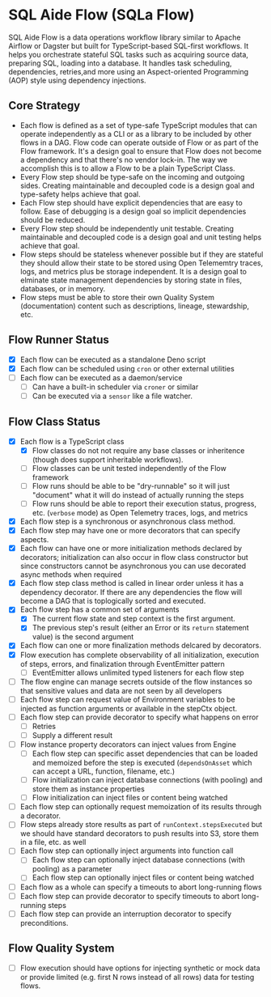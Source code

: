 # SQL Aide Flow (SQLa Flow)

SQL Aide Flow is a data operations workflow library similar to Apache Airflow or
Dagster but built for TypeScript-based SQL-first workflows. It helps you
orchestrate stateful SQL tasks such as acquiring source data, preparing SQL,
loading into a database. It handles task scheduling, dependencies, retries,and
more using an Aspect-oriented Programming (AOP) style using dependency
injections.

## Core Strategy

- Each flow is defined as a set of type-safe TypeScript modules that can operate
  independently as a CLI or as a library to be included by other flows in a DAG.
  Flow code can operate outside of Flow or as part of the Flow framework. It's a
  design goal to ensure that Flow does not become a dependency and that there's
  no vendor lock-in. The way we accomplish this is to allow a Flow to be a plain
  TypeScript Class.
- Every Flow step should be type-safe on the incoming and outgoing sides.
  Creating maintainable and decoupled code is a design goal and type-safety
  helps achieve that goal.
- Each Flow step should have explicit dependencies that are easy to follow. Ease
  of debugging is a design goal so implicit dependencies should be reduced.
- Every Flow step should be independently unit testable. Creating maintainable
  and decoupled code is a design goal and unit testing helps achieve that goal.
- Flow steps should be stateless whenever possible but if they are stateful they
  should allow their state to be stored using Open Telememtry traces, logs, and
  metrics plus be storage independent. It is a design goal to elminate state
  management dependencies by storing state in files, databases, or in memory.
- Flow steps must be able to store their own Quality System (documentation)
  content such as descriptions, lineage, stewardship, etc.

## Flow Runner Status

- [x] Each flow can be executed as a standalone Deno script
- [x] Each flow can be scheduled using `cron` or other external utilities
- [ ] Each flow can be executed as a daemon/service
  - [ ] Can have a built-in scheduler via `croner` or similar
  - [ ] Can be executed via a `sensor` like a file watcher.

## Flow Class Status

- [x] Each flow is a TypeScript class
  - [x] Flow classes do not not require any base classes or inheritence (though
        does support inheritable workflows).
  - [ ] Flow classes can be unit tested independently of the Flow framework
  - [ ] Flow runs should be able to be "dry-runnable" so it will just "document"
        what it will do instead of actually running the steps
  - [ ] Flow runs should be able to report their execution status, progress,
        etc. (`verbose` mode) as Open Telemetry traces, logs, and metrics
- [x] Each flow step is a synchronous or asynchronous class method.
- [x] Each flow step may have one or more decorators that can specify aspects.
- [x] Each flow can have one or more initialization methods declared by
      decorators; initialization can also occur in flow class constructor but
      since constructors cannot be asynchronous you can use decorated async
      methods when required
- [x] Each flow step class method is called in linear order unless it has a
      dependency decorator. If there are any dependencies the flow will become a
      DAG that is toplogically sorted and executed.
- [x] Each flow step has a common set of arguments
  - [x] The current flow state and step context is the first argument.
  - [x] The previous step's result (either an Error or its `return` statement
        value) is the second argument
- [x] Each flow can one or more finalization methods delcared by decorators.
- [x] Flow execution has complete observability of all initialization, execution
      of steps, errors, and finalization through EventEmitter pattern
  - [ ] EventEmitter allows unlimited typed listeners for each flow step
- [ ] The flow engine can manage secrets outside of the flow instances so that
      sensitive values and data are not seen by all developers
- [ ] Each flow step can request value of Environment variables to be injected
      as function arguments or available in the stepCtx object.
- [ ] Each flow step can provide decorator to specify what happens on error
  - [ ] Retries
  - [ ] Supply a different result
- [ ] Flow instance property decorators can inject values from Engine
  - [ ] Each flow step can specific asset dependencies that can be loaded and
        memoized before the step is executed (`dependsOnAsset` which can accept
        a URL, function, filename, etc.)
  - [ ] Flow initialization can inject database connections (with pooling) and
        store them as instance properties
  - [ ] Flow initialization can inject files or content being watched
- [ ] Each flow step can optionally request memoization of its results through a
      decorator.
- [ ] Flow steps already store results as part of `runContext.stepsExecuted` but
      we should have standard decorators to push results into S3, store them in
      a file, etc. as well
- [ ] Each flow step can optionally inject arguments into function call
  - [ ] Each flow step can optionally inject database connections (with pooling)
        as a parameter
  - [ ] Each flow step can optionally inject files or content being watched
- [ ] Each flow as a whole can specify a timeouts to abort long-running flows
- [ ] Each flow step can provide decorator to specify timeouts to abort
      long-running steps
- [ ] Each flow step can provide an interruption decorator to specify
      preconditions.

## Flow Quality System

- [ ] Flow execution should have options for injecting synthetic or mock data or
      provide limited (e.g. first N rows instead of all rows) data for testing
      flows.
